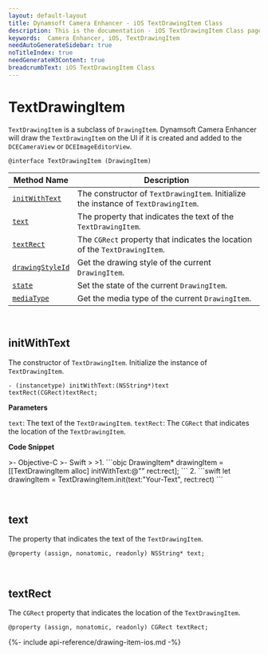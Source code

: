 ```yaml
---
layout: default-layout
title: Dynamsoft Camera Enhancer - iOS TextDrawingItem Class
description: This is the documentation - iOS TextDrawingItem Class page of Dynamsoft Camera Enhancer.
keywords:  Camera Enhancer, iOS, TextDrawingItem
needAutoGenerateSidebar: true
noTitleIndex: true
needGenerateH3Content: true
breadcrumbText: iOS TextDrawingItem Class
---
```


# TextDrawingItem

`TextDrawingItem` is a subclass of `DrawingItem`. Dynamsoft Camera Enhancer will draw the `TextDrawingItem` on the UI if it is created and added to the `DCECameraView` or `DCEImageEditorView`.

```objc
@interface TextDrawingItem (DrawingItem)
```

| Method Name | Description |
| ----------- | ----------- |
| [`initWithText`](#initwithtext) | The constructor of `TextDrawingItem`. Initialize the instance of `TextDrawingItem`. |
| [`text`](#text) | The property that indicates the text of the `TextDrawingItem`. |
| [`textRect`](#textrect) | The `CGRect` property that indicates the location of the `TextDrawingItem`. |
| [`drawingStyleId`](#drawingstyle) | Get the drawing style of the current `DrawingItem`. |
| [`state`](#state) | Set the state of the current `DrawingItem`. |
| [`mediaType`](#mediatype) | Get the media type of the current `DrawingItem`. |

&nbsp;

## initWithText

The constructor of `TextDrawingItem`. Initialize the instance of `TextDrawingItem`.

```objc
- (instancetype) initWithText:(NSString*)text textRect(CGRect)textRect;
```

**Parameters**

`text`: The text of the `TextDrawingItem`.
`textRect`: The `CGRect` that indicates the location of the `TextDrawingItem`.

**Code Snippet**

<div class="sample-code-prefix"></div>
>- Objective-C
>- Swift
>
>1. 
```objc
DrawingItem* drawingItem = [[TextDrawingItem alloc] initWithText:@"" rect:rect];
```
2. 
```swift
let drawingItem = TextDrawingItem.init(text:"Your-Text", rect:rect)
```

&nbsp;

## text

The property that indicates the text of the `TextDrawingItem`.

```objc
@property (assign, nonatomic, readonly) NSString* text;
```

&nbsp;

## textRect

The `CGRect` property that indicates the location of the `TextDrawingItem`.

```objc
@property (assign, nonatomic, readonly) CGRect textRect;
```

{%- include api-reference/drawing-item-ios.md -%}
